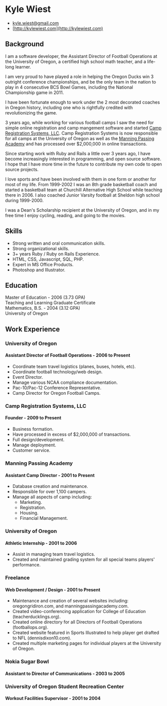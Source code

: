 # Kyle Wiest

* [kyle.wiest@gmail.com](mailto:kyle.wiest@gmail.com)
* [http://kylewiest.com](http://kylewiest.com)

## Background

I am a software developer, the Assistant Director of Football Operations at the
University of Oregon, a certified high school math teacher, and a life-long
learner.

I am very proud to have played a role in helping the Oregon Ducks win 3
outright conference championships, and be the only team in the nation to play in
4 consecutive BCS Bowl Games, including the National Championship game in 2011.

I have been fortunate enough to work under the 2 most decorated coaches in Oregon
history, including one who is rightfully credited with revolutionizing the game.

3 years ago, while working for various football camps I saw the need for simple
online registration and camp mangement software and started [Camp Registration
Systems, LLC](https://campregistrationsystems.com). Camp Registration Systems
is now responsible for all camps at the University of Oregon as well as the
[Manning Passing Academy](http://manningpassingacademy.com) and has processed
over $2,000,000 in online transactions.

Since starting work with Ruby and Rails a little over 3 years ago, I have become
increasingly interested in programming, and open source software. I hope that I
have more time in the future to contribute my own code to open source projects.

I love sports and have been involved with them in one form or another for most
of my life. From 1999-2002 I was an 8th grade basketball coach and started a
basketball team at Churchill Alternative High School while teaching there in
2006. I also coached Junior Varsity football at Sheldon high school during
1999-2000.

I was a Dean's Scholarship recipient at the University of Oregon, and in my free
time I enjoy cycling, reading, and going to the movies.

## Skills

* Strong written and oral communication skills.
* Strong organizational skills.
* 3+ years Ruby / Ruby on Rails Experience.
* HTML, CSS, Javascript, SQL, PHP.
* Expert in MS Office Products.
* Photoshop and Illustrator.

## Education

Master of Education - 2006 (3.73 GPA)  
Teaching and Learning Graduate Certificate  
Mathematics, B.S. - 2004 (3.12 GPA)  
University of Oregon

## Work Experience

### University of Oregon
#### Assistant Director of Football Operations - 2006 to Present

* Coordinate team travel logistics (planes, buses, hotels, etc).
* Coordinate football technology/web design.
* Event Director.
* Manage various NCAA compliance documentation.
* Pac-10/Pac-12 Conference Representative.
* Camp Director for Oregon Football Camps.

### Camp Registration Systems, LLC
#### Founder - 2009 to Present

* Business formation.
* Have processed in excess of $2,000,000 of transactions.
* Full design/development.
* Manage deployment.
* Customer service.

### Manning Passing Academy
#### Assistant Camp Director - 2001 to Present

* Database creation and maintenance.
* Responsible for over 1,100 campers.
* Manage all aspects of camp including:
  * Marketing.
  * Registration.
  * Housing.
  * Financial Management.

### University of Oregon
#### Athletic Internship - 2001 to 2006

* Assist in managing team travel logistics.
* Created and maintained grading system for all special teams players'
  performance.

### Freelance
#### Web Development / Design - 2001 to Present

* Maintenance and creation of several websites including: oregongridiron.com,
  and manningpassingacademy.com.
* Created video-conferencing application for College of Education
  (teacherducklings.org).
* Created online directory for all Directors of Football Operations
  (footballops.org).
* Created website featured in Sports Illustrated to help player get drafted
  to NFL (dennisdixon10.com).
* Created multiple marketing pages for individual players at the University of
  Oregon.

### Nokia Sugar Bowl
#### Assistant to Director of Communications - 2003 to 2005

### University of Oregon Student Recreation Center
#### Workout Facilities Supervisor - 2001 to 2004
